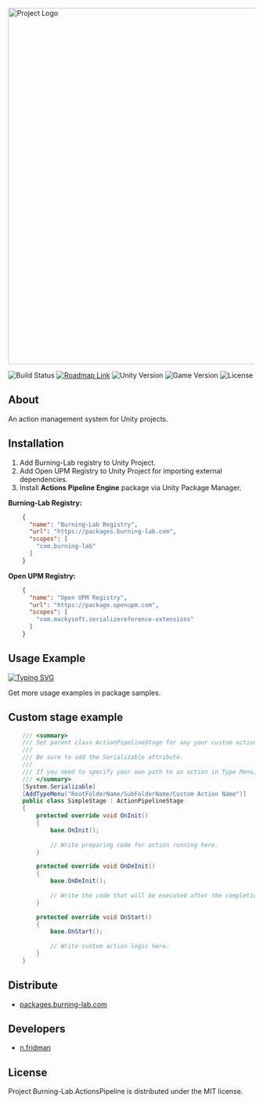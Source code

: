 <p>
      <img src="https://i.ibb.co/FXgqcy3/Git-Hub-Logo.png" alt="Project Logo" width="726">
</p>

<p>
    <img src="https://build.burning-lab.com/app/rest/builds/buildType:id:UnityAssets_ComBurningLabActionspipeline_DevelopmentBuild/statusIcon.png" alt="Build Status">
    <a href="https://n-fridman.myjetbrains.com/youtrack/agiles/121-18/current"><img src="https://img.shields.io/badge/Roadmap-YouTrack-orange" alt="Roadmap Link"></a>
    <img src="https://img.shields.io/badge/Engine-2021.3-blueviolet" alt="Unity Version">
    <img src="https://img.shields.io/badge/Version-1.0.0-blue" alt="Game Version">
    <img src="https://img.shields.io/badge/License-MIT-success" alt="License">
</p>

## About

An action management system for Unity projects.

## Installation

1. Add Burning-Lab registry to Unity Project.
2. Add Open UPM Registry to Unity Project for importing external dependencies.
3. Install **Actions Pipeline Engine** package via Unity Package Manager.

**Burning-Lab Registry:**

```json
    {
      "name": "Burning-Lab Registry",
      "url": "https://packages.burning-lab.com",
      "scopes": [
        "com.burning-lab"
      ]
    }
```

**Open UPM Registry:**

```json
    {
      "name": "Open UPM Registry",
      "url": "https://package.openupm.com",
      "scopes": [
        "com.mackysoft.serializereference-extensions"
      ]
    }
```

## Usage Example

[![Typing SVG](https://readme-typing-svg.demolab.com?font=Fira+Code&duration=1500&color=00FFFF&background=12121200&vCenter=true&multiline=true&repeat=false&width=1250&height=275&lines=%5BSerializeField%5D+private+ActionPipeline+_somePipeline+%2F%2F+Add+stages+to+pipeline+with+unity+inspector.;+++;private+void+Start();%7B;_somePipeline.OnPipelineComplete+%2B%3D+(result)+%3D%3E+%2F%2F+Handle+pipeline+complete+event.;_somePipeline.OnPipelineStageStart+%2B%3D+(stage)+%3D%3E+%2F%2F+Handle+pipeline+stage+start+event.;_somePipeline.OnPipelineStageEnd+%2B%3D+(stage)+%3D%3E+%2F%2F+Handle+pipeline+stage+end+event.;+++;_somePipeline.RunPipeline()+%2F%2F+Start+running+action+pipeline.;%7D)](https://git.io/typing-svg)

Get more usage examples in package samples.

## Custom stage example

```csharp
    /// <summary>
    /// Set parent class ActionPipelineStage for any your custom actions pipeline stages.
    ///
    /// Be sure to add the Serializable attribute.
    ///
    /// If you need to specify your own path to an action in Type Menu, you can do this using the Add Type Menu attribute.
    /// </summary>
    [System.Serializable]
    [AddTypeMenu("RootFolderName/SubFolderName/Custom Action Name")]
    public class SimpleStage : ActionPipelineStage
    {
        protected override void OnInit()
        {
            base.OnInit();
            
            // Write preparing code for action running here.
        }

        protected override void OnDeInit()
        {
            base.OnDeInit();
            
            // Write the code that will be executed after the completion of the action step.
        }

        protected override void OnStart()
        {
            base.OnStart();
            
            // Write custom action logic here.
        }
    }
```

## Distribute

* [packages.burning-lab.com](https://packages.burning-lab.com/-/web/detail/com.burning-lab.actionspipeline)

## Developers

* [n.fridman](https://github.com/n-fridman)

## License

Project Burning-Lab.ActionsPipeline is distributed under the MIT license.